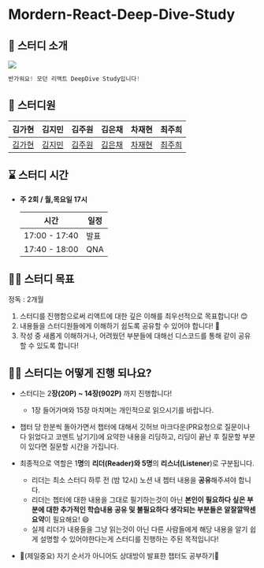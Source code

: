 # Mordern-React-Deep-Dive-Study

## 🌟 스터디 소개

![](https://wikibook.co.kr/images/cover/m/9791158394646.png)

```jsx
반가워요! 모던 리액트 DeepDive Study입니다!
```

## 🌟 스터디원

| 김가현                      | 김지민                      | 김주원                      | 김은채                      | 차재현                      | 최주희                      |
| --------------------------- | --------------------------- | --------------------------- | --------------------------- | --------------------------- | --------------------------- |
| [김가현](링크_팀원1_프로필) | [김지민](링크_팀원2_프로필) | [김주원](링크_팀원3_프로필) | [김은채](링크_팀원4_프로필) | [차재현](링크_팀원5_프로필) | [최주희](링크_팀원6_프로필) |

## ⌛ 스터디 시간

- **주 2회 / 월,목요일 17시**

  | 시간          | 일정 |
  | ------------- | ---- |
  | 17:00 - 17:40 | 발표 |
  | 17:40 - 18:00 | QNA  |

## 🧗🏻 스터디 목표

정독 : 2개월

1. 스터디를 진행함으로써 리액트에 대한 깊은 이해를 최우선적으로 목표합니다! 😊
2. 내용들을 스터디원들에게 이해하기 쉽도록 공유할 수 있어야 합니다! 🤲
3. 작성 중 새롭게 이해하거나, 어려웠던 부분들에 대해선 디스코드를 통해 같이 공유할 수 있도록 합니다!

## 👨‍💻 스터디는 어떻게 진행 되나요?

- 스터디는 2**장(20P) ~ 14장(902P)** 까지 진행합니다!
  - 1장 들어가며와 15장 마치며는 개인적으로 읽으시기를 바랍니다.
- 챕터 당 한분씩 돌아가면서 챕터에 대해서 깃허브 마크다운(PR요청으로 질문이나 다 읽었다고 코멘트 남기기)에 요약한 내용을 리딩하고, 리딩이 끝난 후 질문할 부분이 있다면 질문할 시간을 가집니다.
- 최종적으로 역할은 1**명**의 **리더(Reader)**와 5**명**의 **리스너(Listener**)로 구분됩니다.

  - 리더는 최소 스터디 하루 전 (밤 12시) 노션 내 쳅터 내용을 **공유**해주셔야 합니다.
  - 리더는 쳅터에 대한 내용을 그대로 필기하는것이 아닌 **본인이 필요하다 싶은 부분에 대한 추가적인 학습내용 공유 및 불필요하다 생각되는 부분들은 알잘깔딱센 요약**이 필요해요! 😄
  - 실제 리더가 내용들을 그냥 읽는것이 아닌 다른 사람들에게 해당 내용을 알기 쉽게 설명할 수 있어야한다는게 스터디를 진행하는 주된 목적입니다!

- 🌟(제일중요) 자기 순서가 아니어도 상대방이 발표한 챕터도 공부하기🌟
